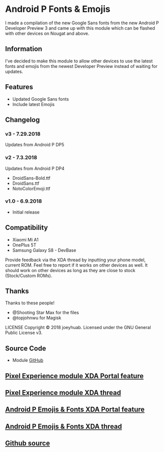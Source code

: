 # Android P Fonts & Emojis
I made a compilation of the new Google Sans fonts from the new Android P Developer Preview 3 and came up with this module which can be flashed with other devices on Nougat and above.

## Information
I've decided to make this module to allow other devices to use the latest fonts and emojis from the newest Developer Preview instead of waiting for updates.

## Features
* Updated Google Sans fonts
* Include latest Emojis

## Changelog
### v3 - 7.29.2018
Updates from Android P DP5
### v2 - 7.3.2018 
Updates from Android P DP4
- DroidSans-Bold.ttf
- DroidSans.ttf
- NotoColorEmoji.ttf
### v1.0 - 6.9.2018
* Initial release

## Compatibility
- Xiaomi Mi A1
- OnePlus 5T
- Samsung Galaxy S8 - DevBase

Provide feedback via the XDA thread by inputting your phone model, current ROM. Feel free to report if it works on other devices as well. It should work on other devices as long as they are close to stock (Stock/Custom ROMs).

## Thanks
Thanks to these people!
- @Shooting Star Max for the files
- @topjohnwu for Magisk

LICENSE
Copyright © 2018 joeyhuab. Licensed under the GNU General Public License v3.

## Source Code
* Module [GitHub](https://github.com/joeyhuab/Android-P-Fonts-Emojis)

## [Pixel Experience module XDA Portal feature](https://www.xda-developers.com/pixel-2-experience-magisk-module/)
## [Pixel Experience module XDA thread](https://forum.xda-developers.com/apps/magisk/module-pixel-2-experience-t3757137/)
## [Android P Emojis & Fonts XDA Portal feature](https://www.xda-developers.com/android-p-emoji-fonts-magisk-module/)
## [Android P Emojis & Fonts XDA thread](https://forum.xda-developers.com/mi-a1/themes/magisk-android-p-fonts-emojis-t3801510#post76761552)
## [Github source](https://github.com/joeyhuab/Android-P-Fonts-Emojis/)
